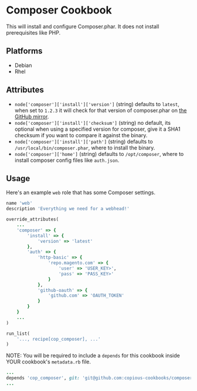 # Composer Cookbook
This will install and configure Composer.phar. It does not install
prerequisites like PHP.

## Platforms
- Debian
- Rhel

## Attributes
* `node['composer']['install']['version']` (string) defaults to `latest`, when
  set to `1.2.3` it will check for that version of composer.phar on [the GitHub
mirror](https://github.com/composer/getcomposer.org/tree/master/web/download).
* `node['composer']['install']['checksum']` (string) no default, its optional
  when using a specified version for composer, give it a SHA1 checksum if you
want to compare it against the binary.
* `node['composer']['install']['path']` (string) defaults to
  `/usr/local/bin/composer.phar`, where to install the binary.
* `node['composer']['home']` (string) defaults to `/opt/composer`, where to
  install composer config files like `auth.json`.

## Usage
Here's an example `web` role that has some Composer settings.

```ruby
name 'web'
description 'Everything we need for a webhead!'

override_attributes(
    ...
    'composer' => {
        'install' => {
            'version' => 'latest'
        },
        'auth' => {
            'http-basic' => {
                'repo.magento.com' => {
                    'user' => 'USER_KEY>',
                    'pass' => 'PASS_KEY>'
                }
            },
            'github-oauth' => {
                'github.com' => 'OAUTH_TOKEN'
            }
        }
    }
    ...
)

run_list(
    '..., recipe[cop_composer], ...'
)
```

NOTE: You will be required to include a `depends` for this cookbook inside YOUR
cookbook's `metadata.rb` file.

```ruby
...
depends 'cop_composer', git: 'git@github.com:copious-cookbooks/composer.git'
...
```
